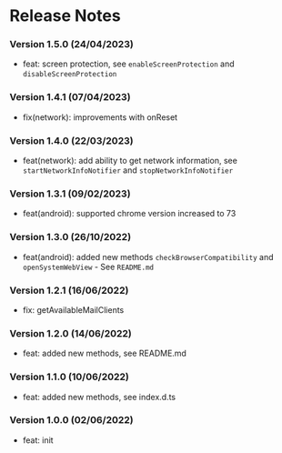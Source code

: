 # Release Notes

### Version 1.5.0 (24/04/2023)

- feat: screen protection, see `enableScreenProtection` and `disableScreenProtection`

### Version 1.4.1 (07/04/2023)

- fix(network): improvements with onReset

### Version 1.4.0 (22/03/2023)

- feat(network): add ability to get network information, see `startNetworkInfoNotifier` and `stopNetworkInfoNotifier`

### Version 1.3.1 (09/02/2023)

- feat(android): supported chrome version increased to 73

### Version 1.3.0 (26/10/2022)

- feat(android): added new methods `checkBrowserCompatibility` and `openSystemWebView` - See `README.md`

### Version 1.2.1 (16/06/2022)

- fix: getAvailableMailClients

### Version 1.2.0 (14/06/2022)

- feat: added new methods, see README.md

### Version 1.1.0 (10/06/2022)

- feat: added new methods, see index.d.ts

### Version 1.0.0 (02/06/2022)

- feat: init
